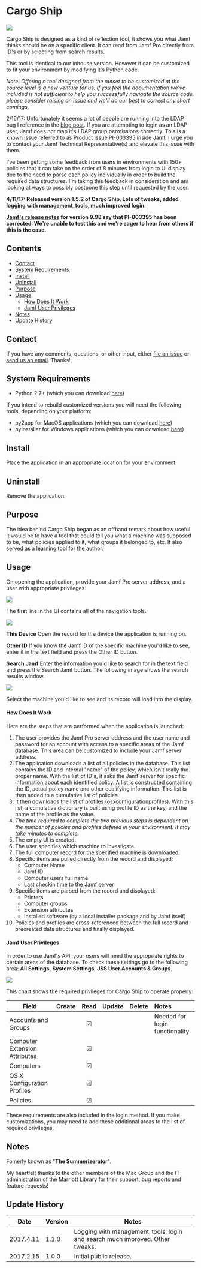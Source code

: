 # Cargo Ship

![](../imgs/cargoship_final.png)

Cargo Ship is designed as a kind of reflection tool, it shows you what Jamf thinks should be on a specific client. It can read from Jamf Pro directly from ID's or by selecting from search results.

This tool is identical to our inhouse version. However it can be customized to fit your environment by modifying it's Python code.

*Note: Offering a tool designed from the outset to be customized at the source level is a new venture for us. If you feel the documentation we've included is not sufficient to help you successfully navigate the source code, please consider raising an issue and we'll do our best to correct any short comings.*

2/16/17: Unfortunately it seems a lot of people are running into the LDAP bug I reference in the [blog post](https://apple.lib.utah.edu/?p=2057). If you are attempting to login as an LDAP user, Jamf does not map it's LDAP group permissions correctly. This is a known issue referred to as Product Issue PI-003395 inside Jamf. I urge you to contact your Jamf Technical Representative(s) and elevate this issue with them.

I've been getting some feedback from users in environments with 150+ policies that it can take on the order of 8 minutes from login to UI display due to the need to parse each policy individually in order to build the required data structures. I'm taking this feedback in consideration and am looking at ways to possibly postpone this step until requested by the user.

**4/11/17: Released version 1.5.2 of Cargo Ship. Lots of tweaks, added logging with management_tools, much improved login.**

**[Jamf's release notes](http://docs.jamf.com/9.98/casper-suite/release-notes/Bug_Fixes_and_Enhancements.html) for version 9.98 say that PI-003395 has been corrected. We're unable to test this and we're eager to hear from others if this is the case.**



## Contents

- [Contact](#contact)
- [System Requirements](#system-requirements)
- [Install](#install)
- [Uninstall](#uninstall)
- [Purpose](#purpose)
- [Usage](#usage)
  - [How Does It Work](#how-does-it-work)
  - [Jamf User Privileges](#jamf-user-privileges)
- [Notes](#notes)
- [Update History](#update-history)


## Contact

If you have any comments, questions, or other input, either [file an issue](../../issues) or [send us an email](mailto:mlib-its-mac-github@lists.utah.edu). Thanks!



## System Requirements

- Python 2.7+ (which you can download [here](https://www.python.org/download/))

If you intend to rebuild customized versions you will need the following tools, depending on your platform:

- py2app for MacOS applications  (which you can download [here](https://pythonhosted.org/py2app/install.html))
- pyInstaller for Windows applications (which you can download [here](http://www.pyinstaller.org/))



## Install

Place the application in an appropriate location for your environment.



## Uninstall

Remove the application.



## Purpose

The idea behind Cargo Ship began as an offhand remark about how useful it would be to have a tool that could tell you what a machine was supposed to be, what policies applied to it, what groups it belonged to, etc. It also served as a learning tool for the author.



## Usage

On opening the application, provide your Jamf Pro server address, and a user with appropriate privileges.

![](/Volumes/Data/Users/u0942941/Desktop/login.png)

The first line in the UI contains all of the navigation tools.

![](imgs/cargoship_usage.png)

**This Device** Open the record for the device the application is running on.

**Other ID** If you know the Jamf ID of the specific machine you'd like to see, enter it in the text field and press the Other ID button.

**Search Jamf** Enter the information you'd like to search for in the text field and press the Search Jamf button. The following image shows the search results window.

![](imgs/search_results.png)

Select the machine you'd like to see and its record will load into the display.



#### How Does It Work

Here are the steps that are performed when the application is launched:

1. The user provides the Jamf Pro server address and the user name and password for an account with access to a specific areas of the Jamf database. This area can be customized to include your Jamf server address.
2. The application downloads a list of all policies in the database. This list contains the ID and internal "name" of the policy, which isn't really the proper name. With the list of ID's, it asks the Jamf server for specific information about each identified policy. A list is constructed containing the ID, actual policy name and other qualifying information. This list is then added to a cumulative list of policies.
3. It then downloads the list of profiles (osxconfigurationprofiles). With this list, a cumulative dictionary is built using profile ID as the key, and the name of the profile as the value.
4. *The time required to complete the two previous steps is dependent on the number of policies and profiles defined in your environment. It may take minutes to complete.*
5. The empty UI is created.
6. The user specifies which machine to investigate.
7. The full computer record for the specified machine is downloaded.
8. Specific items are pulled directly from the record and displayed:
   - Computer Name
   - Jamf ID
   - Computer users full name
   - Last checkin time to the Jamf server
9. Specific items are parsed from the record and displayed:
   - Printers
   - Computer groups
   - Extension attributes
   - Installed software (by a local installer package and by Jamf itself)
10. Policies and profiles are cross-referenced between the full record and precreated data structures and finally displayed.



#### Jamf User Privileges

In order to use Jamf's API, your users will need the appropriate rights to certain areas of the database. To check these settings go to the following area: **All Settings**, **System Settings**, **JSS User Accounts & Groups**.

![](imgs/jss_privs.png)



This chart shows the required privileges for Cargo Ship to operate properly:

| Field                         | Create | Read | Update | Delete | Notes                          |
| ----------------------------- | :----: | :--: | :----: | :----: | :----------------------------- |
| Accounts and Groups           |        |  ☑   |        |        | Needed for login functionality |
| Computer Extension Attributes |        |  ☑   |        |        |                                |
| Computers                     |        |  ☑   |        |        |                                |
| OS X Configuration Profiles   |        |  ☑   |        |        |                                |
| Policies                      |        |  ☑   |        |        |                                |

These requirements are also included in the login method. If you make customizations, you may need to add these additional areas to the list of required privileges.

## Notes

Fomerly known as "**The Summerizerator**".

My heartfelt thanks to the other members of the Mac Group and the IT administration of the Marriott Library for their support, bug reports and feature requests!



## Update History

| Date      | Version | Notes                                    |
| --------- | ------- | ---------------------------------------- |
| 2017.4.11 | 1.1.0   | Logging with management_tools, login and search much improved. Other tweaks. |
| 2017.2.15 | 1.0.0   | Initial public release.                  |

